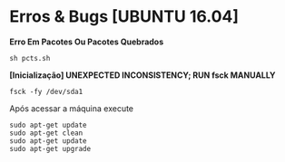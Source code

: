 # Erros & Bugs [UBUNTU 16.04]

**Erro Em Pacotes Ou Pacotes Quebrados**
~~~
sh pcts.sh
~~~

**[Inicialização] UNEXPECTED INCONSISTENCY; RUN fsck MANUALLY**
~~~
fsck -fy /dev/sda1
~~~

Após acessar a máquina execute
~~~
sudo apt-get update
sudo apt-get clean
sudo apt-get update
sudo apt-get upgrade
~~~